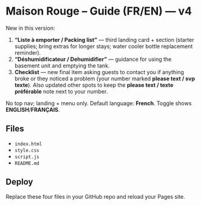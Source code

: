 # Maison Rouge – Guide (FR/EN) — v4

New in this version:
1. **“Liste à emporter / Packing list”** — third landing card + section (starter supplies; bring extras for longer stays; water cooler bottle replacement reminder).
2. **“Déshumidificateur / Dehumidifier”** — guidance for using the basement unit and emptying the tank.
3. **Checklist** — new final item asking guests to contact you if anything broke or they noticed a problem (your number marked **please text / svp texte**). Also updated other spots to keep the **please text / texte préférable** note next to your number.

No top nav; landing + menu only. Default language: **French**. Toggle shows **ENGLISH**/**FRANÇAIS**.

## Files
- `index.html`
- `style.css`
- `script.js`
- `README.md`

## Deploy
Replace these four files in your GitHub repo and reload your Pages site.
